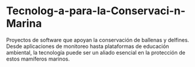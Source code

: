 # Tecnolog-a-para-la-Conservaci-n-Marina
Proyectos de software que apoyan la conservación de ballenas y delfines. Desde aplicaciones de monitoreo hasta plataformas de educación ambiental, la tecnología puede ser un aliado esencial en la protección de estos mamíferos marinos.
